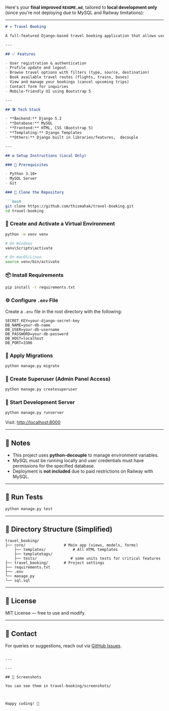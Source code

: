 Here's your **final improved `README.md`**, tailored to **local development only** (since you're not deploying due to MySQL and Railway limitations):

---

````markdown
# ✈️ Travel Booking

A full-featured Django-based travel booking application that allows users to easily browse and book flights, trains, and buses. The app includes secure user authentication, profile management, booking history, and a responsive UI.

---

## ✅ Features

- User registration & authentication  
- Profile update and logout  
- Browse travel options with filters (type, source, destination)  
- Book available travel routes (flights, trains, buses)  
- View and manage your bookings (cancel upcoming trips)  
- Contact form for inquiries  
- Mobile-friendly UI using Bootstrap 5  

---

## 🛠 Tech Stack

- **Backend:** Django 5.2  
- **Database:** MySQL  
- **Frontend:** HTML, CSS (Bootstrap 5)  
- **Templating:** Django Templates  
- **Others:** Django built in libraries/features,  decouple  

---

## ⚙️ Setup Instructions (Local Only)

### 🔐 Prerequisites

- Python 3.10+  
- MySQL Server  
- Git  

### 🧱 Clone the Repository

```bash
git clone https://github.com/thismahak/travel-booking.git
cd travel-booking
````

### 🧪 Create and Activate a Virtual Environment

```bash
python -m venv venv

# On Windows
venv\Scripts\activate

# On macOS/Linux
source venv/bin/activate
```

### 📦 Install Requirements

```bash
pip install -r requirements.txt
```

### ⚙️ Configure `.env` File

Create a `.env` file in the root directory with the following:

```env
SECRET_KEY=your-django-secret-key
DB_NAME=your-db-name
DB_USER=your-db-username
DB_PASSWORD=your-db-password
DB_HOST=localhost
DB_PORT=3306
```

### 🧮 Apply Migrations

```bash
python manage.py migrate
```

### 👤 Create Superuser (Admin Panel Access)

```bash
python manage.py createsuperuser
```

### 🚀 Start Development Server

```bash
python manage.py runserver
```

Visit: [http://localhost:8000](http://localhost:8000)

---

## 📌 Notes

* This project uses **python-decouple** to manage environment variables.
* MySQL must be running locally and user credentials must have permissions for the specified database.
* Deployment is **not included** due to paid restrictions on Railway with MySQL.

---

## 🧪 Run Tests

```bash
python manage.py test
```

---

## 📂 Directory Structure (Simplified)

```
travel_booking/
├── core/                 # Main app (views, models, forms)
    ├── templates/            # All HTML templates
    ├── templatetags/
    ├── tests/               # some units tests for critical features 
├── travel_booking/       # Project settings
├── requirements.txt
├── .env
└── manage.py
└── sql.sql

```

---

## 📄 License

MIT License — free to use and modify.

---

## 🙋 Contact

For queries or suggestions, reach out via [GitHub Issues](https://github.com/thismahak/travel-booking/issues).

```

---

---

## 📸 Screenshots

You can see them in travel-booking/screenshots/



Happy coding! 🚀
```
